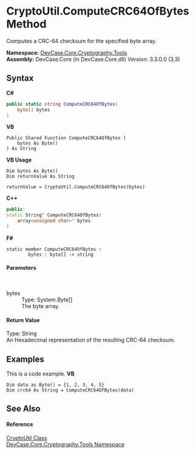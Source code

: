 # CryptoUtil.ComputeCRC64OfBytes Method 
 

Computes a CRC-64 checksum for the specified byte array.

**Namespace:**&nbsp;<a href="N_DevCase_Core_Cryptography_Tools">DevCase.Core.Cryptography.Tools</a><br />**Assembly:**&nbsp;DevCase.Core (in DevCase.Core.dll) Version: 3.3.0.0 (3.3)

## Syntax

**C#**<br />
``` C#
public static string ComputeCRC64OfBytes(
	byte[] bytes
)
```

**VB**<br />
``` VB
Public Shared Function ComputeCRC64OfBytes ( 
	bytes As Byte()
) As String
```

**VB Usage**<br />
``` VB Usage
Dim bytes As Byte()
Dim returnValue As String

returnValue = CryptoUtil.ComputeCRC64OfBytes(bytes)
```

**C++**<br />
``` C++
public:
static String^ ComputeCRC64OfBytes(
	array<unsigned char>^ bytes
)
```

**F#**<br />
``` F#
static member ComputeCRC64OfBytes : 
        bytes : byte[] -> string 

```


#### Parameters
&nbsp;<dl><dt>bytes</dt><dd>Type: System.Byte[]<br />The byte array.</dd></dl>

#### Return Value
Type: String<br />An Hexadecimal representation of the resulting CRC-64 checksum.

## Examples
This is a code example. 
**VB**<br />
``` VB
Dim data as Byte() = {1, 2, 3, 4, 5}
Dim crc64 As String = ComputeCRC64OfBytes(data)
```


## See Also


#### Reference
<a href="T_DevCase_Core_Cryptography_Tools_CryptoUtil">CryptoUtil Class</a><br /><a href="N_DevCase_Core_Cryptography_Tools">DevCase.Core.Cryptography.Tools Namespace</a><br />